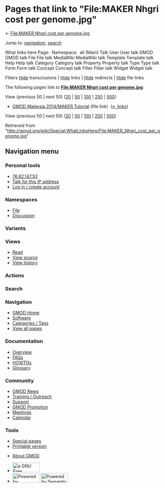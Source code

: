 <div id="mw-page-base" class="noprint">

</div>

<div id="mw-head-base" class="noprint">

</div>

<div id="content" class="mw-body" role="main">

<span id="top"></span>

<div id="mw-js-message" style="display:none;">

</div>



# <span dir="auto">Pages that link to "File:MAKER Nhgri cost per genome.jpg"</span>

<div id="bodyContent">

<div id="contentSub">

← [File:MAKER Nhgri cost per
genome.jpg](/wiki/File:MAKER_Nhgri_cost_per_genome.jpg "File:MAKER Nhgri cost per genome.jpg")

</div>

<div id="jump-to-nav" class="mw-jump">

Jump to: [navigation](#mw-navigation), [search](#p-search)

</div>

<div id="mw-content-text">

What links here Page:  Namespace:  all (Main) Talk User User talk GMOD
GMOD talk File File talk MediaWiki MediaWiki talk Template Template talk
Help Help talk Category Category talk Property Property talk Type Type
talk Form Form talk Concept Concept talk Filter Filter talk Widget
Widget talk

Filters
[Hide](/mediawiki/index.php?title=Special:WhatLinksHere/File:MAKER_Nhgri_cost_per_genome.jpg&hidetrans=1 "Special:WhatLinksHere/File:MAKER Nhgri cost per genome.jpg")
transclusions \|
[Hide](/mediawiki/index.php?title=Special:WhatLinksHere/File:MAKER_Nhgri_cost_per_genome.jpg&hidelinks=1 "Special:WhatLinksHere/File:MAKER Nhgri cost per genome.jpg")
links \|
[Hide](/mediawiki/index.php?title=Special:WhatLinksHere/File:MAKER_Nhgri_cost_per_genome.jpg&hideredirs=1 "Special:WhatLinksHere/File:MAKER Nhgri cost per genome.jpg")
redirects \|
[Hide](/mediawiki/index.php?title=Special:WhatLinksHere/File:MAKER_Nhgri_cost_per_genome.jpg&hideimages=1 "Special:WhatLinksHere/File:MAKER Nhgri cost per genome.jpg")
file links

The following pages link to **[File:MAKER Nhgri cost per
genome.jpg](/wiki/File:MAKER_Nhgri_cost_per_genome.jpg "File:MAKER Nhgri cost per genome.jpg")**:

View (previous 50 \| next 50)
([20](/mediawiki/index.php?title=Special:WhatLinksHere/File:MAKER_Nhgri_cost_per_genome.jpg&limit=20 "Special:WhatLinksHere/File:MAKER Nhgri cost per genome.jpg")
\|
[50](/mediawiki/index.php?title=Special:WhatLinksHere/File:MAKER_Nhgri_cost_per_genome.jpg&limit=50 "Special:WhatLinksHere/File:MAKER Nhgri cost per genome.jpg")
\|
[100](/mediawiki/index.php?title=Special:WhatLinksHere/File:MAKER_Nhgri_cost_per_genome.jpg&limit=100 "Special:WhatLinksHere/File:MAKER Nhgri cost per genome.jpg")
\|
[250](/mediawiki/index.php?title=Special:WhatLinksHere/File:MAKER_Nhgri_cost_per_genome.jpg&limit=250 "Special:WhatLinksHere/File:MAKER Nhgri cost per genome.jpg")
\|
[500](/mediawiki/index.php?title=Special:WhatLinksHere/File:MAKER_Nhgri_cost_per_genome.jpg&limit=500 "Special:WhatLinksHere/File:MAKER Nhgri cost per genome.jpg"))

- [GMOD Malaysia 2014/MAKER
  Tutorial](/wiki/GMOD_Malaysia_2014/MAKER_Tutorial "GMOD Malaysia 2014/MAKER Tutorial")
  (file link) ‎ <span class="mw-whatlinkshere-tools">([←
  links](/mediawiki/index.php?title=Special:WhatLinksHere&target=GMOD+Malaysia+2014%2FMAKER+Tutorial "Special:WhatLinksHere"))</span>

View (previous 50 \| next 50)
([20](/mediawiki/index.php?title=Special:WhatLinksHere/File:MAKER_Nhgri_cost_per_genome.jpg&limit=20 "Special:WhatLinksHere/File:MAKER Nhgri cost per genome.jpg")
\|
[50](/mediawiki/index.php?title=Special:WhatLinksHere/File:MAKER_Nhgri_cost_per_genome.jpg&limit=50 "Special:WhatLinksHere/File:MAKER Nhgri cost per genome.jpg")
\|
[100](/mediawiki/index.php?title=Special:WhatLinksHere/File:MAKER_Nhgri_cost_per_genome.jpg&limit=100 "Special:WhatLinksHere/File:MAKER Nhgri cost per genome.jpg")
\|
[250](/mediawiki/index.php?title=Special:WhatLinksHere/File:MAKER_Nhgri_cost_per_genome.jpg&limit=250 "Special:WhatLinksHere/File:MAKER Nhgri cost per genome.jpg")
\|
[500](/mediawiki/index.php?title=Special:WhatLinksHere/File:MAKER_Nhgri_cost_per_genome.jpg&limit=500 "Special:WhatLinksHere/File:MAKER Nhgri cost per genome.jpg"))

</div>

<div class="printfooter">

Retrieved from
"<http://gmod.org/wiki/Special:WhatLinksHere/File:MAKER_Nhgri_cost_per_genome.jpg>"

</div>

<div id="catlinks" class="catlinks catlinks-allhidden">

</div>

<div class="visualClear">

</div>

</div>

</div>

<div id="mw-navigation">

## Navigation menu

<div id="mw-head">

<div id="p-personal" role="navigation"
aria-labelledby="p-personal-label">

### Personal tools

- <span id="pt-anonuserpage"><a href="/wiki/User:76.82.147.53" class="new" accesskey="."
  title="The user page for the IP address you are editing as [.]">76.82.147.53</a></span>
- <span id="pt-anontalk"><a href="/wiki/User_talk:76.82.147.53" class="new" accesskey="n"
  title="Discussion about edits from this IP address [n]">Talk for this IP
  address</a></span>
- <span id="pt-login"><a
  href="/mediawiki/index.php?title=Special:UserLogin&amp;returnto=Special%3AWhatLinksHere%2FFile%3AMAKER+Nhgri+cost+per+genome.jpg"
  accesskey="o"
  title="You are encouraged to log in; however, it is not mandatory [o]">Log
  in / create account</a></span>

</div>

<div id="left-navigation">

<div id="p-namespaces" class="vectorTabs" role="navigation"
aria-labelledby="p-namespaces-label">

### Namespaces

- <span id="ca-nstab-image"><a href="/wiki/File:MAKER_Nhgri_cost_per_genome.jpg" accesskey="c"
  title="View the file page [c]">File</a></span>
- <span id="ca-talk"><a
  href="/mediawiki/index.php?title=File_talk:MAKER_Nhgri_cost_per_genome.jpg&amp;action=edit&amp;redlink=1"
  accesskey="t"
  title="Discussion about the content page [t]">Discussion</a></span>

</div>

<div id="p-variants" class="vectorMenu emptyPortlet" role="navigation"
aria-labelledby="p-variants-label">

### 

### Variants[](#)

<div class="menu">

</div>

</div>

</div>

<div id="right-navigation">

<div id="p-views" class="vectorTabs" role="navigation"
aria-labelledby="p-views-label">

### Views

- <span id="ca-view">[Read](/wiki/File:MAKER_Nhgri_cost_per_genome.jpg)</span>
- <span id="ca-viewsource"><a
  href="/mediawiki/index.php?title=File:MAKER_Nhgri_cost_per_genome.jpg&amp;action=edit"
  accesskey="e" title="This page is protected.
  You can view its source [e]">View source</a></span>
- <span id="ca-history"><a
  href="/mediawiki/index.php?title=File:MAKER_Nhgri_cost_per_genome.jpg&amp;action=history"
  accesskey="h" title="Past revisions of this page [h]">View history</a></span>

</div>

<div id="p-cactions" class="vectorMenu emptyPortlet" role="navigation"
aria-labelledby="p-cactions-label">

### Actions[](#)

<div class="menu">

</div>

</div>

<div id="p-search" role="search">

### Search

<div id="simpleSearch">

</div>

</div>

</div>

</div>

<div id="mw-panel">

<div id="p-logo" role="banner">

<a href="/wiki/Main_Page"
style="background-image: url(http://gmod.org/images/GMOD-cogs.png);"
title="Visit the main page"></a>

</div>

<div id="p-Navigation" class="portal" role="navigation"
aria-labelledby="p-Navigation-label">

### Navigation

<div class="body">

- <span id="n-GMOD-Home">[GMOD Home](/wiki/Main_Page)</span>
- <span id="n-Software">[Software](/wiki/GMOD_Components)</span>
- <span id="n-Categories-.2F-Tags">[Categories /
  Tags](/wiki/Categories)</span>
- <span id="n-View-all-pages">[View all
  pages](/wiki/Special:AllPages)</span>

</div>

</div>

<div id="p-Documentation" class="portal" role="navigation"
aria-labelledby="p-Documentation-label">

### Documentation

<div class="body">

- <span id="n-Overview">[Overview](/wiki/Overview)</span>
- <span id="n-FAQs">[FAQs](/wiki/Category:FAQ)</span>
- <span id="n-HOWTOs">[HOWTOs](/wiki/Category:HOWTO)</span>
- <span id="n-Glossary">[Glossary](/wiki/Glossary)</span>

</div>

</div>

<div id="p-Community" class="portal" role="navigation"
aria-labelledby="p-Community-label">

### Community

<div class="body">

- <span id="n-GMOD-News">[GMOD News](/wiki/GMOD_News)</span>
- <span id="n-Training-.2F-Outreach">[Training /
  Outreach](/wiki/Training_and_Outreach)</span>
- <span id="n-Support">[Support](/wiki/Support)</span>
- <span id="n-GMOD-Promotion">[GMOD
  Promotion](/wiki/GMOD_Promotion)</span>
- <span id="n-Meetings">[Meetings](/wiki/Meetings)</span>
- <span id="n-Calendar">[Calendar](/wiki/Calendar)</span>

</div>

</div>

<div id="p-tb" class="portal" role="navigation"
aria-labelledby="p-tb-label">

### Tools

<div class="body">

- <span id="t-specialpages"><a href="/wiki/Special:SpecialPages" accesskey="q"
  title="A list of all special pages [q]">Special pages</a></span>
- <span id="t-print"><a
  href="/mediawiki/index.php?title=Special:WhatLinksHere/File:MAKER_Nhgri_cost_per_genome.jpg&amp;printable=yes"
  rel="alternate" accesskey="p"
  title="Printable version of this page [p]">Printable version</a></span>

</div>

</div>

</div>

</div>

<div id="footer" role="contentinfo">

- <span id="footer-places-about">[About
  GMOD](/wiki/GMOD:About "GMOD:About")</span>

<!-- -->

- <span id="footer-copyrightico">[<img src="http://www.gnu.org/graphics/gfdl-logo-small.png" width="88"
  height="31" alt="a GNU Free Documentation License" />](http://www.gnu.org/licenses/fdl-1.3.html)</span>
- <span id="footer-poweredbyico">[<img src="/mediawiki/skins/common/images/poweredby_mediawiki_88x31.png"
  width="88" height="31" alt="Powered by MediaWiki" />](//www.mediawiki.org/)
  [<img
  src="/mediawiki/extensions/SemanticMediaWiki/includes/../resources/images/smw_button.png"
  width="88" height="31" alt="Powered by Semantic MediaWiki" />](https://www.semantic-mediawiki.org/wiki/Semantic_MediaWiki)</span>

<div style="clear:both">

</div>

</div>
